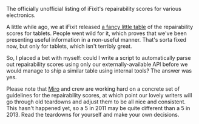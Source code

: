 The officially unofficial listing of iFixit's repairability scores for various
electronics.

A little while ago, we at iFixit released
[a fancy little table][Tablet Repairability] of the repairability scores for
tablets.  People went wild for it, which proves that we've been presenting
useful information in a non-useful manner.  That's sorta fixed now, but only
for tablets, which isn't terribly great.

So, I placed a bet with myself: could I write a script to automatically parse
out repairability scores using only our externally-available API before we
would manage to ship a similar table using internal tools?  The answer was yes.

Please note that [Miro] and crew are working hard on a concrete set of
guidelines for the repairability scores, at which point our lovely writers will
go through old teardowns and adjust them to be all nice and consistent.  This
hasn't happened yet, so a 5 in 2011 may be quite different than a 5 in 2013.
Read the teardowns for yourself and make your own decisions.

[Tablet Repairability]: http://www.ifixit.com/Tablet_Repairability
[Miro]: http://www.ifixit.com/user/17

